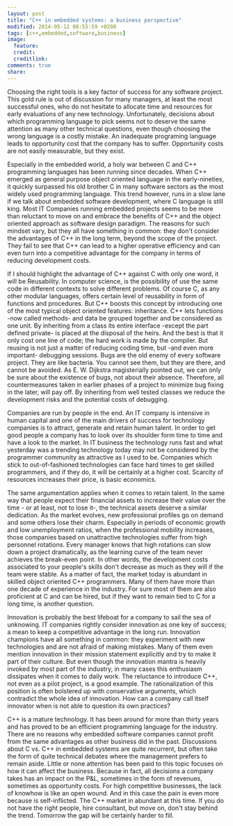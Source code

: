 ```yaml
---
layout: post
title: "C++ in embedded systems: a business perspective"
modified: 2014-05-12 08:55:59 +0200
tags: [c++,embedded,software,business]
image:
  feature: 
  credit: 
  creditlink: 
comments: true
share: 
---
```


Choosing the right tools is a key factor of success for any software project. This gold rule is out 
of discussion for many managers, at least the most successful ones, who do not hesitate to 
allocate time and resources for early evaluations of any new technology. Unfortunately, 
decisions about which programming language to pick seems not to deserve the same attention 
as many other technical questions, even though choosing the wrong language is a costly 
mistake. An inadequate programing language leads to opportunity cost that the company has 
to suffer. Opportunity costs are not easily measurable, but they exist.

Especially in the embedded world, a holy war between C and C++ programming languages has 
been running since decades. When C++ emerged as general purpose object oriented language 
in the early-nineties, it quickly surpassed his old brother C in many software sectors as the 
most widely used programming language. This trend however, runs in a slow lane if we talk 
about embedded software development, where C language is still king. Most IT Companies 
running embedded projects seems to be more than reluctant to move on and embrace the 
benefits of C++ and the object oriented approach as software design paradigm. The reasons 
for such mindset vary, but they all have something in common: they don't consider the 
advantages of C++ in the long term, beyond the scope of the project. They fail to see that C++ 
can lead to a higher operative efficiency and can even turn into a competitive advantage for the 
company in terms of reducing development costs.

If I should highlight the advantage of C++ against C with only one word, it will be Reusability. In 
computer science, is the possibility of use the same code in different contexts to solve 
different problems. Of course C, as any other modular languages, offers certain level of 
reusability in form of functions and procedures. But C++ boosts this concept by introducing 
one of the most typical object oriented features: inheritance. C++ lets functions -now called 
methods- and data be grouped together and be considered as one unit. By inheriting from a 
class its entire interface -except the part defined private- is placed at the disposal of the heirs. 
And the best is that it only cost one line of code; the hard work is made by the compiler. But 
reusing is not just a matter of reducing coding time, but -and even more important- debugging 
sessions. Bugs are the old enemy of every software project. They are like bacteria. You cannot 
see them, but they are there, and cannot be avoided. As E. W. Dijkstra magisterially pointed 
out, we can only be sure about the existence of bugs, not about their absence. Therefore, all 
countermeasures taken in earlier phases of a project to minimize bug fixing in the later, will pay 
off. By inheriting from well tested classes we reduce the development risks and the potential 
costs of debugging.

Companies are run by people in the end. An IT company is intensive in human capital and one 
of the main drivers of success for technology companies is to attract, generate and retain 
human talent. In order to get good people a company has to look over its shoulder form time 
to time and have a look to the market. In IT business the technology runs fast and what 
yesterday was a trending technology today may not be considered by the programmer 
community as attractive as I used to be. Companies which stick to out-of-fashioned 
technologies can face hard times to get skilled programmers, and if they do, it will be certainly 
at a higher cost. Scarcity of resources increases their price, is basic economics. 

The same argumentation applies when it comes to retain talent. In the same way that people 
expect their financial assets to increase their value over the time - or at least, not to lose it-, the 
technical assets deserve a similar dedication. As the market evolves, new professional profiles 
go on demand and some others lose their charm. Especially in periods of economic growth 
and low unemployment ratios, when the professional mobility increases, those companies 
based on unattractive technologies suffer from high personnel rotations. Every manager knows 
that high rotations can slow down a project dramatically, as the learning curve of the team 
never achieves the break-even point. In other words, the development costs associated to 
your people's skills don't decrease as much as they will if the team were stable. As a matter of 
fact, the market today is abundant in skilled object oriented C++ programmers. Many of them 
have more than one decade of experience in the industry. For sure most of them are also 
proficient at C and can be hired, but if they want to remain tied to C for a long time, is another 
question.

Innovation is probably the best lifeboat for a company to sail the sea of unknowing. IT 
companies rightly consider innovation as one key of success; a mean to keep a competitive 
advantage in the long run. Innovation champions have all something in common: they 
experiment with new technologies and are not afraid of making mistakes. Many of them even 
mention innovation in their mission statement explicitly and try to make it part of their culture. 
But even though the innovation mantra is heavily invoked by most part of the industry, in many 
cases this enthusiasm dissipates when it comes to daily work. The reluctance to introduce C++, 
not even as a pilot project, is a good example. The rationalization of this position is often 
bolstered up with conservative arguments, which contradict the whole idea of innovation. How can 
a company call itself innovator when is not able to question its own practices?

C++ is a mature technology. It has been around for more than thirty years and has proved to 
be an efficient programming language for the industry. There are no reasons why embedded 
software companies cannot profit from the same advantages as other business did in the past. 
Discussions about C vs. C++ in embedded systems are quite recurrent, but often take the form 
of quite technical debates where the management prefers to remain aside. Little or none 
attention has been paid to this topic focuses on how it can affect the business. Because in fact, 
all decisions a company takes has an impact on the P&L, sometimes in the form of revenues, 
sometimes as opportunity costs. For high competitive businesses, the lack of knowhow is like 
an open wound. And in this case the pain is even more because is self-inflicted. The C++ 
market in abundant at this time. If you do not have the right people, hire consultant, but move 
on, don't stay behind the trend. Tomorrow the gap will be certainly harder to fill.

